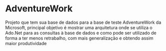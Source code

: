 # AdventureWork
Projeto que tem sua base de dados para a base de teste AdventureWork da Microsoft, principal objetivo é mostrar uma arquitetura onde se utiliza o Ado.Net para as consultas à base de dados e como pode ser utilizado de forma a ter menos retrabalho, com mais generalização e obtendo assim maior produtividade
